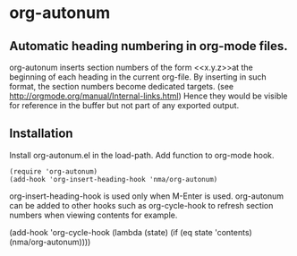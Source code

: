 # org-autonum
## Automatic heading numbering in org-mode files.

org-autonum inserts section numbers of the form 
&lt;&lt;x.y.z&gt;&gt;at the
beginning of each heading in the current org-file.
By inserting in such format, the section numbers become dedicated targets.
(see http://orgmode.org/manual/Internal-links.html)
Hence they would be visible for reference in the buffer but not
part of any exported output.

## Installation

Install org-autonum.el in the load-path.
Add function to org-mode hook.

    (require 'org-autonum)
    (add-hook 'org-insert-heading-hook 'nma/org-autonum)

org-insert-heading-hook is used only when M-Enter is used.
org-autonum can be added to other hooks such as org-cycle-hook
to refresh section numbers when viewing contents for example.

   (add-hook 'org-cycle-hook
     (lambda (state) (if (eq state 'contents) (nma/org-autonum))))
